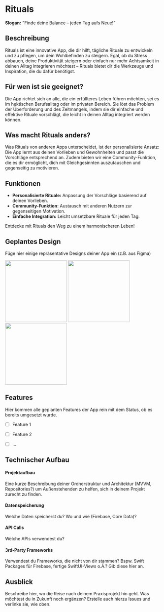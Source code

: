# Rituals

**Slogan:** "Finde deine Balance – jeden Tag aufs Neue!"

## Beschreibung

Rituals ist eine innovative App, die dir hilft, tägliche Rituale zu entwickeln und zu pflegen, um dein Wohlbefinden zu steigern. Egal, ob du Stress abbauen, deine Produktivität steigern oder einfach nur mehr Achtsamkeit in deinen Alltag integrieren möchtest – Rituals bietet dir die Werkzeuge und Inspiration, die du dafür benötigst.

## Für wen ist sie geeignet?

Die App richtet sich an alle, die ein erfüllteres Leben führen möchten, sei es im hektischen Berufsalltag oder im privaten Bereich. Sie löst das Problem der Überforderung und des Zeitmangels, indem sie dir einfache und effektive Rituale vorschlägt, die leicht in deinen Alltag integriert werden können.

## Was macht Rituals anders?

Was Rituals von anderen Apps unterscheidet, ist der personalisierte Ansatz: Die App lernt aus deinen Vorlieben und Gewohnheiten und passt die Vorschläge entsprechend an. Zudem bieten wir eine Community-Funktion, die es dir ermöglicht, dich mit Gleichgesinnten auszutauschen und gegenseitig zu motivieren.

## Funktionen

- **Personalisierte Rituale:** Anpassung der Vorschläge basierend auf deinen Vorlieben.
- **Community-Funktion:** Austausch mit anderen Nutzern zur gegenseitigen Motivation.
- **Einfache Integration:** Leicht umsetzbare Rituale für jeden Tag.

Entdecke mit Rituals den Weg zu einem harmonischeren Leben!

## Geplantes Design
Füge hier einige repräsentative Designs deiner App ein (z.B. aus Figma)
<p>
  <img src="./img/app_design_1.png" width="200">
  <img src="./img/app_design_2.png" width="200">
  <img src="./img/app_design_3.png" width="200">
</p>

## Features
Hier kommen alle geplanten Features der App rein mit dem Status, ob es bereits umgesetzt wurde.

- [ ] Feature 1
- [ ] Feature 2
- [ ] ...


## Technischer Aufbau

#### Projektaufbau
Eine kurze Beschreibung deiner Ordnerstruktur und Architektur (MVVM, Repositories?) um Außenstehenden zu helfen, sich in deinem Projekt zurecht zu finden.

#### Datenspeicherung
Welche Daten speicherst du? Wo und wie (Firebase, Core Data)?

#### API Calls
Welche APIs verwendest du?

#### 3rd-Party Frameworks
Verwendest du Frameworks, die nicht von dir stammen? Bspw. Swift Packages für Firebase, fertige SwiftUI-Views o.Ä.? Gib diese hier an.


## Ausblick
Beschreibe hier, wo die Reise nach deinem Praxisprojekt hin geht. Was möchtest du in Zukunft noch ergänzen? Erstelle auch hierzu Issues und verlinke sie, wie oben.
 
